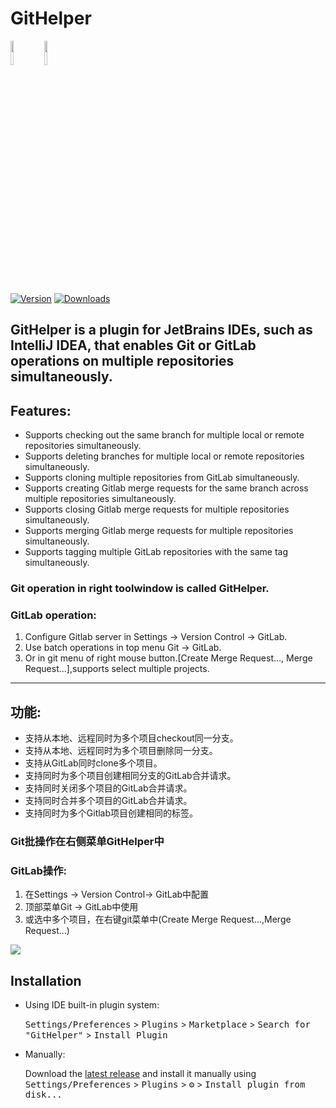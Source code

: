 # GitHelper

<a href="https://www.jetbrains.com"><img src="https://resources.jetbrains.com/storage/products/company/brand/logos/jb_beam.svg" width = "10%" /></a>
<a href="https://www.jetbrains.com/idea"><img src="https://resources.jetbrains.com/storage/products/company/brand/logos/IntelliJ_IDEA_icon.svg" width = "10%" /></a>

<!--- ![Build](https://github.com/Lv-lifeng/GitHelper/workflows/Build/badge.svg) --->
[![Version](https://img.shields.io/jetbrains/plugin/v/18328.svg)](https://plugins.jetbrains.com/plugin/18328)
[![Downloads](https://img.shields.io/jetbrains/plugin/d/18328.svg)](https://plugins.jetbrains.com/plugin/18328)

<!-- Plugin description -->

## GitHelper is a plugin for JetBrains IDEs, such as IntelliJ IDEA, that enables Git or GitLab operations on multiple repositories simultaneously.

## Features:

- Supports checking out the same branch for multiple local or remote repositories simultaneously.
- Supports deleting branches for multiple local or remote repositories simultaneously.
- Supports cloning multiple repositories from GitLab simultaneously.
- Supports creating Gitlab merge requests for the same branch across multiple repositories simultaneously.
- Supports closing Gitlab merge requests for multiple repositories simultaneously.
- Supports merging Gitlab merge requests for multiple repositories simultaneously.
- Supports tagging multiple GitLab repositories with the same tag simultaneously.

### Git operation in right toolwindow is called GitHelper.

### GitLab operation:

1. Configure Gitlab server in Settings -> Version Control -> GitLab.
2. Use batch operations in top menu Git -> GitLab.
3. Or in git menu of right mouse button.[Create Merge Request..., Merge Request...],supports select multiple projects.

---

## 功能:

- 支持从本地、远程同时为多个项目checkout同一分支。
- 支持从本地、远程同时为多个项目删除同一分支。
- 支持从GitLab同时clone多个项目。
- 支持同时为多个项目创建相同分支的GitLab合并请求。
- 支持同时关闭多个项目的GitLab合并请求。
- 支持同时合并多个项目的GitLab合并请求。
- 支持同时为多个Gitlab项目创建相同的标签。

### Git批操作在右侧菜单GitHelper中

### GitLab操作:

1. 在Settings -> Version Control-> GitLab中配置
2. 顶部菜单Git -> GitLab中使用
3. 或选中多个项目，在右键git菜单中(Create Merge Request...,Merge Request...)

<img src="https://s1.ax1x.com/2022/03/13/bbC7od.gif">  
<!-- Plugin description end -->

## Installation

- Using IDE built-in plugin system:

  <kbd>Settings/Preferences</kbd> > <kbd>Plugins</kbd> > <kbd>Marketplace</kbd> > <kbd>Search for "GitHelper"</kbd> >
  <kbd>Install Plugin</kbd>

- Manually:

  Download the [latest release](https://github.com/Lv-lifeng/GitHelper/releases/latest) and install it manually using
  <kbd>Settings/Preferences</kbd> > <kbd>Plugins</kbd> > <kbd>⚙️</kbd> > <kbd>Install plugin from disk...</kbd>
